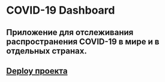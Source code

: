 # COVID-19 Dashboard
## Приложение для отслеживания распространения COVID-19 в мире и в отдельных странах.

## [Deploy проекта](https://noch4nce.github.io/covid-dashboard/covid-dashboard/build/index.html)